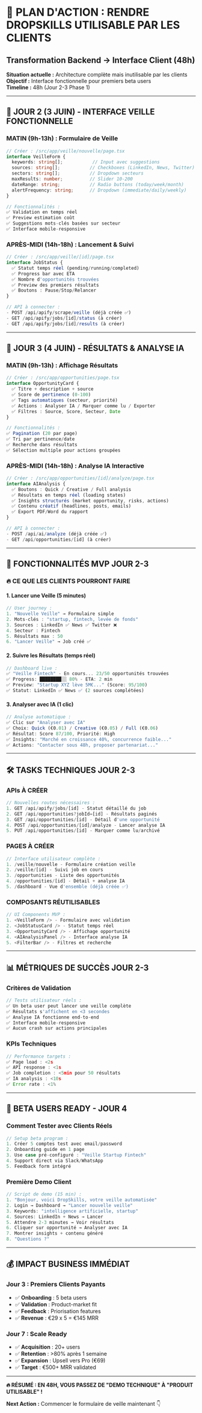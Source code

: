 # 🚀 PLAN D'ACTION : RENDRE DROPSKILLS UTILISABLE PAR LES CLIENTS
## Transformation Backend → Interface Client (48h)

**Situation actuelle :** Architecture complète mais inutilisable par les clients  
**Objectif :** Interface fonctionnelle pour premiers beta users  
**Timeline :** 48h (Jour 2-3 Phase 1)

---

## 🎯 **JOUR 2 (3 JUIN) - INTERFACE VEILLE FONCTIONNELLE**

### **MATIN (9h-13h) : Formulaire de Veille**
```typescript
// Créer : /src/app/veille/nouvelle/page.tsx
interface VeilleForm {
  keywords: string[];           // Input avec suggestions
  sources: string[];           // Checkboxes (LinkedIn, News, Twitter)
  sectors: string[];           // Dropdown secteurs
  maxResults: number;          // Slider 10-200
  dateRange: string;           // Radio buttons (today/week/month)
  alertFrequency: string;      // Dropdown (immediate/daily/weekly)
}

// Fonctionnalités :
✅ Validation en temps réel
✅ Preview estimation coût
✅ Suggestions mots-clés basées sur secteur
✅ Interface mobile-responsive
```

### **APRÈS-MIDI (14h-18h) : Lancement & Suivi**
```typescript
// Créer : /src/app/veille/[id]/page.tsx
interface JobStatus {
  ✅ Statut temps réel (pending/running/completed)
  ✅ Progress bar avec ETA
  ✅ Nombre d'opportunités trouvées
  ✅ Preview des premiers résultats
  ✅ Boutons : Pause/Stop/Relancer
}

// API à connecter :
- POST /api/apify/scrape/veille (déjà créée ✅)
- GET /api/apify/jobs/[id]/status (à créer)
- GET /api/apify/jobs/[id]/results (à créer)
```

---

## 🎯 **JOUR 3 (4 JUIN) - RÉSULTATS & ANALYSE IA**

### **MATIN (9h-13h) : Affichage Résultats**
```typescript
// Créer : /src/app/opportunities/page.tsx
interface OpportunityCard {
  ✅ Titre + description + source
  ✅ Score de pertinence (0-100)
  ✅ Tags automatiques (secteur, priorité)
  ✅ Actions : Analyser IA / Marquer comme lu / Exporter
  ✅ Filtres : Source, Score, Secteur, Date
}

// Fonctionnalités :
✅ Pagination (20 par page)
✅ Tri par pertinence/date
✅ Recherche dans résultats
✅ Sélection multiple pour actions groupées
```

### **APRÈS-MIDI (14h-18h) : Analyse IA Interactive**
```typescript
// Créer : /src/app/opportunities/[id]/analyze/page.tsx
interface AIAnalysis {
  ✅ Boutons : Quick / Creative / Full analysis
  ✅ Résultats en temps réel (loading states)
  ✅ Insights structurés (market opportunity, risks, actions)
  ✅ Contenu créatif (headlines, posts, emails)
  ✅ Export PDF/Word du rapport
}

// API à connecter :
- POST /api/ai/analyze (déjà créée ✅)
- GET /api/opportunities/[id] (à créer)
```

---

## 🎯 **FONCTIONNALITÉS MVP JOUR 2-3**

### **🔥 CE QUE LES CLIENTS POURRONT FAIRE**

#### **1. Lancer une Veille (5 minutes)**
```typescript
// User journey :
1. "Nouvelle Veille" → Formulaire simple
2. Mots-clés : "startup, fintech, levée de fonds"
3. Sources : LinkedIn ✅ News ✅ Twitter ❌ 
4. Secteur : Fintech
5. Résultats max : 50
6. "Lancer Veille" → Job créé ✅
```

#### **2. Suivre les Résultats (temps réel)**
```typescript
// Dashboard live :
✅ "Veille Fintech" - En cours... 23/50 opportunités trouvées
✅ Progress: ████████░░ 80% - ETA: 2 min
✅ Preview: "Startup XYZ lève 5M€..." (Score: 95/100)
✅ Statut: LinkedIn ✅ News ✅ (2 sources complétées)
```

#### **3. Analyser avec IA (1 clic)**
```typescript
// Analyse automatique :
✅ Clic sur "Analyser avec IA"
✅ Choix: Quick (€0.01) / Creative (€0.05) / Full (€0.06)
✅ Résultat: Score 87/100, Priorité: High
✅ Insights: "Marché en croissance 40%, concurrence faible..."
✅ Actions: "Contacter sous 48h, proposer partenariat..."
```

---

## 🛠️ **TASKS TECHNIQUES JOUR 2-3**

### **APIs À CRÉER**
```typescript
// Nouvelles routes nécessaires :
1. GET /api/apify/jobs/[id] - Statut détaillé du job
2. GET /api/opportunities?jobId=[id] - Résultats paginés
3. GET /api/opportunities/[id] - Détail d'une opportunité
4. POST /api/opportunities/[id]/analyze - Lancer analyse IA
5. PUT /api/opportunities/[id] - Marquer comme lu/archivé
```

### **PAGES À CRÉER**
```typescript
// Interface utilisateur complète :
1. /veille/nouvelle - Formulaire création veille
2. /veille/[id] - Suivi job en cours
3. /opportunities - Liste des opportunités
4. /opportunities/[id] - Détail + analyse IA
5. /dashboard - Vue d'ensemble (déjà créée ✅)
```

### **COMPOSANTS RÉUTILISABLES**
```typescript
// UI Components MVP :
1. <VeilleForm /> - Formulaire avec validation
2. <JobStatusCard /> - Statut temps réel
3. <OpportunityCard /> - Affichage opportunité
4. <AIAnalysisPanel /> - Interface analyse IA
5. <FilterBar /> - Filtres et recherche
```

---

## 📊 **MÉTRIQUES DE SUCCÈS JOUR 2-3**

### **Critères de Validation**
```typescript
// Tests utilisateur réels :
✅ Un beta user peut lancer une veille complète
✅ Résultats s'affichent en <3 secondes
✅ Analyse IA fonctionne end-to-end
✅ Interface mobile-responsive
✅ Aucun crash sur actions principales
```

### **KPIs Techniques**
```typescript
// Performance targets :
✅ Page load : <2s
✅ API response : <1s  
✅ Job completion : <5min pour 50 résultats
✅ IA analysis : <10s
✅ Error rate : <1%
```

---

## 🚀 **BETA USERS READY - JOUR 4**

### **Comment Tester avec Clients Réels**
```typescript
// Setup beta program :
1. Créer 5 comptes test avec email/password
2. Onboarding guide en 1 page
3. Use case pré-configuré : "Veille Startup Fintech"
4. Support direct via Slack/WhatsApp
5. Feedback form intégré
```

### **Première Demo Client**
```typescript
// Script de demo (15 min) :
1. "Bonjour, voici DropSkills, votre veille automatisée"
2. Login → Dashboard → "Lancer nouvelle veille"
3. Keywords: "intelligence artificielle, startup" 
4. Sources: LinkedIn + News → Lancer
5. Attendre 2-3 minutes → Voir résultats
6. Cliquer sur opportunité → Analyser avec IA
7. Montrer insights + contenu généré
8. "Questions ?"
```

---

## 💰 **IMPACT BUSINESS IMMÉDIAT**

### **Jour 3 : Premiers Clients Payants**
- ✅ **Onboarding** : 5 beta users
- ✅ **Validation** : Product-market fit
- ✅ **Feedback** : Priorisation features
- ✅ **Revenue** : €29 x 5 = €145 MRR

### **Jour 7 : Scale Ready**
- ✅ **Acquisition** : 20+ users
- ✅ **Retention** : >80% après 1 semaine
- ✅ **Expansion** : Upsell vers Pro (€69)
- ✅ **Target** : €500+ MRR validated

---

**🔥 RÉSUMÉ : EN 48H, VOUS PASSEZ DE "DEMO TECHNIQUE" À "PRODUIT UTILISABLE" !**

**Next Action :** Commencer le formulaire de veille maintenant 👇 